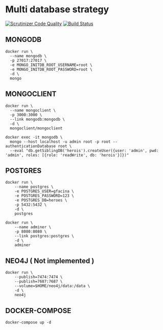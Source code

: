 # Multi database strategy

[![Scrutinizer Code Quality](https://scrutinizer-ci.com/g/GSabadini/multi-db-strategy-node/badges/quality-score.png?b=master)](https://scrutinizer-ci.com/g/GSabadini/multi-db-strategy-node/?branch=master) [![Build Status](https://scrutinizer-ci.com/g/GSabadini/multi-db-strategy-node/badges/build.png?b=master)](https://scrutinizer-ci.com/g/GSabadini/multi-db-strategy-node/build-status/master)

## MONGODB

```
docker run \
  --name mongodb \
  -p 27017:27017 \
  -e MONGO_INITDB_ROOT_USERNAME=root \
  -e MONGO_INITDB_ROOT_PASSWORD=root \
  -d \
  mongo
  ```

## MONGOCLIENT

```
docker run \
  --name mongoclient \
  -p 3000:3000 \
  --link mongodb:mongodb \
  -d \
  mongoclient/mongoclient

docker exec -it mongodb \
  mongo --host localhost -u admin root -p root --authenticationDatabase root \
  --eval "db.getSiblingDB('herois').createUser({user: 'admin', pwd: 'admin', roles: [{role: 'readWrite', db: 'herois'}]})"
  ```

## POSTGRES

```
docker run \
    --name postgres \
    -e POSTGRES_USER=gfacina \
    -e POSTGRES_PASSWORD=123 \
    -e POSTGRES_DB=heroes \
    -p 5432:5432 \
    -d \
    postgres 

docker run \
    --name adminer \
    -p 8080:8080 \
    --link postgres:postgres \
    -d \
    adminer
 ```

## NEO4J ( Not implemented )

```
docker run \
    --publish=7474:7474 \
    --publish=7687:7687 \
    --volume=$HOME/neo4j/data:/data \
    -d \
    neo4j 
```

## DOCKER-COMPOSE

```
docker-compose up -d
```
